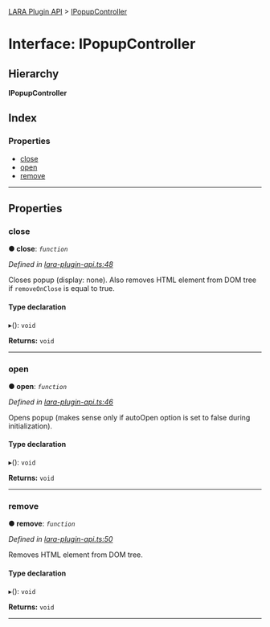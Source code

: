 [LARA Plugin API](../README.md) > [IPopupController](../interfaces/ipopupcontroller.md)

# Interface: IPopupController

## Hierarchy

**IPopupController**

## Index

### Properties

* [close](ipopupcontroller.md#close)
* [open](ipopupcontroller.md#open)
* [remove](ipopupcontroller.md#remove)

---

## Properties

<a id="close"></a>

###  close

**● close**: *`function`*

*Defined in [lara-plugin-api.ts:48](https://github.com/concord-consortium/lara/blob/bc186f7e/lara-plugin-api/src/lara-plugin-api.ts#L48)*

Closes popup (display: none). Also removes HTML element from DOM tree if `removeOnClose` is equal to true.

#### Type declaration
▸(): `void`

**Returns:** `void`

___
<a id="open"></a>

###  open

**● open**: *`function`*

*Defined in [lara-plugin-api.ts:46](https://github.com/concord-consortium/lara/blob/bc186f7e/lara-plugin-api/src/lara-plugin-api.ts#L46)*

Opens popup (makes sense only if autoOpen option is set to false during initialization).

#### Type declaration
▸(): `void`

**Returns:** `void`

___
<a id="remove"></a>

###  remove

**● remove**: *`function`*

*Defined in [lara-plugin-api.ts:50](https://github.com/concord-consortium/lara/blob/bc186f7e/lara-plugin-api/src/lara-plugin-api.ts#L50)*

Removes HTML element from DOM tree.

#### Type declaration
▸(): `void`

**Returns:** `void`

___

